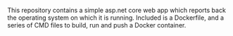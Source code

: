 This repository contains a simple asp.net core web app which reports back the operating system on which it is running.  Included is a Dockerfile, and a series of CMD files to build, run and push a Docker container.